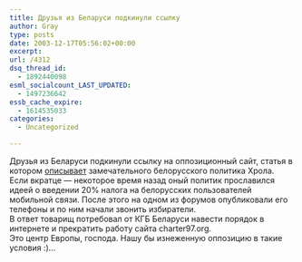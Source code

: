 ```yaml
---
title: Друзья из Беларуси подкинули ссылку
author: Gray
type: posts
date: 2003-12-17T05:56:02+00:00
excerpt:
url: /4312
dsq_thread_id:
  - 1892440098
esml_socialcount_LAST_UPDATED:
  - 1497236642
essb_cache_expire:
  - 1614535033
categories:
  - Uncategorized

---
```








Друзья из Беларуси подкинули ссылку на оппозиционный сайт, статья в котором <a href="http://www.charter97.org/rus/news/2003/12/15/again" target="_blank">описывает</a> замечательного белорусского политика Хрола.  
Если вкратце &#8212; некоторое время назад оный политик прославился идеей о введении 20% налога на белорусских пользователей мобильной связи. После этого на одном из форумов опубликовали его телефоны и по ним начали звонить избиратели.  
В ответ товарищ потребовал от КГБ Беларуси навести порядок в интернете и прекратить работу сайта charter97.org.  
Это центр Европы, господа. Нашу бы изнеженную оппозицию в такие условия :)&#8230;